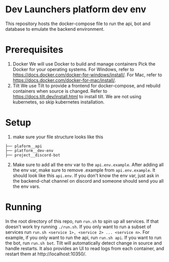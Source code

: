 # Dev Launchers platform dev env
This repository hosts the docker-compose file to run the api, bot and database to emulate the backend environment.

# Prerequisites
1. Docker
We will use Docker to build and manage containers
Pick the Docker for your operating systems.
For Windows, refer to https://docs.docker.com/docker-for-windows/install/.
For Mac, refer to https://docs.docker.com/docker-for-mac/install/.
2. Tilt
We use Tilt to provide a frontend for docker-compose, and rebuild containers when source is changed.
Refer to https://docs.tilt.dev/install.html to install tilt.
We are not using kubernetes, so skip kubernetes installation.

# Setup
1. make sure your file structure looks like this
```
├── plaform__api
├── platform__dev-env
├── project__discord-bot
```
2. Make sure to add all the env var to the `api.env.example`. After adding all the env var,
make sure to remove .example from `api.env.example`. It should look like this `api.env`.
If you don't know the env var, just ask in the backend-chat channel on discord and someone
should send you all the env vars.

# Running
In the root directory of this repo, run `run.sh` to spin up all services. If that doesn't work try running `./run.sh`.
If you only want to run a subset of services run `run.sh <service 1>, <service 2> ... <service n>`.
For example, if you only want to run the api, run `run.sh api`. If you want to run the bot, run `run.sh bot`.
Tilt will automatically detect change in source and handle restarts.
It also provides an UI to read logs from each container, and restart them at http://localhost:10350/.
